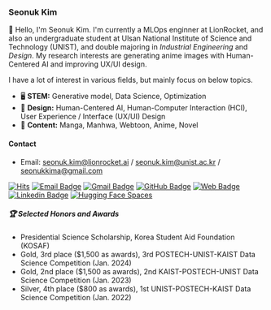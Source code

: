 ### Seonuk Kim

👋 Hello, I'm Seonuk Kim. I'm currently a MLOps enginner at LionRocket, and also an undergraduate student at Ulsan National Institute of Science and Technology (UNIST), and double majoring in *Industrial Engineering* and *Design*. My research interests are generating anime images with Human-Centered AI and improving UX/UI design. 

I have a lot of interest in various fields, but mainly focus on below topics.

- 🖥️ **STEM:** Generative model, Data Science, Optimization 
- 📐 **Design:** Human-Centered AI, Human-Computer Interaction (HCI), User Experience / Interface (UX/UI) Design
- 🎨 **Content:** Manga, Manhwa, Webtoon, Anime, Novel

#### Contact

- Email: [seonuk.kim@lionrocket.ai](mailto:seonuk.kim@lionrocket.ai) / [seonuk.kim@unist.ac.kr](mailto:seonuk.kim@unist.ac.kr) / [seonukkima@gmail.com](mailto:seonukkima@gmail.com)

[![Hits](https://hits.seeyoufarm.com/api/count/incr/badge.svg?url=https%3A%2F%2Fgithub.com%2F5eonukkim%2Fhit-counter&count_bg=%2379C83D&title_bg=%23555555&icon=&icon_color=%23E7E7E7&title=hits&edge_flat=false)](https://hits.seeyoufarm.com)
[![Email Badge](https://img.shields.io/badge/-Email-0078D4?style=flat-square&logo=microsoftoutlook&logoColor=white&link=mailto:d02reams@unist.ac.kr)](mailto:d02reams@unist.ac.kr)
[![Gmail Badge](https://img.shields.io/badge/-Gmail-d14836?style=flat-square&logo=Gmail&logoColor=white&link=mailto:seonukkima@gmail.com)](mailto:seonukkima@gmail.com)
[![GitHub Badge](https://img.shields.io/badge/-GitHub-FC6D26?style=flat-square&logo=github&logoColor=white&link=github.com/seonukkim)](https://github.com/seonukkim)
[![Web Badge](https://img.shields.io/badge/-Blog-FF4088?style=flat-square&logo=jekyll&logoColor=white&link=seonukkim.github.io/)](https://seonukkim.github.io/)
[![Linkedin Badge](https://img.shields.io/badge/-LinkedIn-blue?style=flat-square&logo=Linkedin&logoColor=white&link=linkedin.com/in/seonuk-kim/)](https://linkedin.com/in/seonuk-kim/)
[![Hugging Face Spaces](https://img.shields.io/badge/%F0%9F%A4%97%20Hugging%20Face-Spaces-yellow)](https://huggingface.co/seonukkim)

<!--#### Problem-Solving Stats

[![Solved.ac](http://mazassumnida.wtf/api/v2/generate_badge?boj=d02reams)](https://solved.ac/d02reams)

#### GitHub Stats

[![GitHub stats-Dark](https://github-readme-stats-blue-rho.vercel.app/api?username=seonukkim&show_icons=true&theme=dark#gh-dark-mode-only)](https://github.com/seonukkim/github-readme-stats#gh-dark-mode-only)
[![GitHub stats-Light](https://github-readme-stats-blue-rho.vercel.app/api?username=seonukkim&show_icons=true&theme=default#gh-light-mode-only)](https://github.com/seonukkim/github-readme-stats#gh-light-mode-only)

#### Others-->
##### 🏆 Selected Honors and Awards
- Presidential Science Scholarship, Korea Student Aid Foundation (KOSAF)
- Gold, 3rd place ($1,500 as awards), 3rd POSTECH-UNIST-KAIST Data Science Competition (Jan. 2024)
- Gold, 2nd place ($1,500 as awards), 2nd KAIST-POSTECH-UNIST Data Science Competition (Jan. 2023)
- Silver, 4th place ($800 as awards), 1st UNIST-POSTECH-KAIST Data Science Competition (Jan. 2022)

<!--
**5eonukkim/5eonukkim** is a ✨ _special_ ✨ repository because its `README.md` (this file) appears on your GitHub profile.

Here are some ideas to get you started:

- 🔭 I’m currently working on ...
- 🌱 I’m currently learning ...
- 👯 I’m looking to collaborate on ...
- 🤔 I’m looking for help with ...
- 💬 Ask me about ...
- 📫 How to reach me: ...
- 😄 Pronouns: ...
- ⚡ Fun fact: ...
-->
